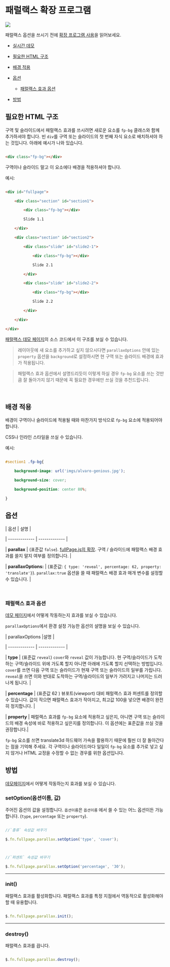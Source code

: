 # 패럴랙스 확장 프로그램

![](https://cloud.githubusercontent.com/assets/1706326/23580315/f28edab4-00f6-11e7-90f9-81ffafd77b0e.gif)

패럴랙스 옵션을 쓰시기 전에 [확장 프로그램 사용](https://github.com/alvarotrigo/fullPage.js/tree/dev/lang/korean#%ED%99%95%EC%9E%A5-%ED%94%84%EB%A1%9C%EA%B7%B8%EB%9E%A8-%EC%82%AC%EC%9A%A9)을 읽어보세요.
- [실시간 데모](http://alvarotrigo.com/fullPage/extensions/parallax.html)
- [필요한 HTML 구조](#%ED%95%84%EC%9A%94%ED%95%9C-html-%EA%B5%AC%EC%A1%B0)
- [배경 적용](#%EB%B0%B0%EA%B2%BD-%EC%A0%81%EC%9A%A9)
- [옵션](#%EC%98%B5%EC%85%98)
  - [패럴랙스 효과 옵션](#%ED%8C%A8%EB%9F%B4%EB%9E%99%EC%8A%A4-%ED%9A%A8%EA%B3%BC-%EC%98%B5%EC%85%98)
- [방법](#%EB%B0%A9%EB%B2%95)

## 필요한 HTML 구조
구역 및 슬라이드에서 패럴랙스 효과를 쓰시려면 새로운 요소를 `fp-bg` 클래스와 함께 추가하셔야 합니다. 빈 `div`를 구역 또는 슬라이드의 첫 번째 자식 요소로 배치하셔야 하는 것입니다. 아래에 예시가 나와 있습니다.

```html
<div class="fp-bg"></div>
```

구역이나 슬라이드 말고 이 요소에다 배경을 적용하셔야 합니다.

예시:
```html
<div id="fullpage">
    <div class="section" id="section1">
        <div class="fp-bg"></div>
        Slide 1.1
    </div>
    <div class="section" id="section2">
        <div class="slide" id="slide2-1">
            <div class="fp-bg"></div>
            Slide 2.1
        </div>
        <div class="slide" id="slide2-2">
            <div class="fp-bg"></div>
            Slide 2.2
        </div>
    </div>
</div>
```

[패럴랙스 데모 페이지](http://alvarotrigo.com/fullPage/extensions/parallax.html)의 소스 코드에서 이 구조를 보실 수 있습니다.

> 레이아웃에 새 요소를 추가하고 싶지 않으시다면 `parallaxOptions` 안에 있는 `property` 옵션을 `background`로 설정하시면 현 구역 또는 슬라이드 배경에 효과가 적용됩니다.
> 패럴랙스 효과 옵션에서 설명드리듯이 이렇게 하실 경우 `fp-bg` 요소를 쓰는 것만큼 잘 돌아가지 않기 때문에 꼭 필요한 경우에만 쓰실 것을 추천드립니다.

<br>

## 배경 적용
배경이 구역이나 슬라이드에 적용될 때와 마찬가지 방식으로 `fp-bg` 요소에 적용되어야 합니다.
CSS나 인라인 스타일을 쓰실 수 있습니다.

예시:
```css
#section1 .fp-bg{
    background-image: url('imgs/alvaro-genious.jpg');
    background-size: cover;
    background-position: center 80%;
}
```
## 옵션

| 옵션  | 설명 |
| ------------- | ------------- |
| **parallax**  | (표준값 `false`). [fullPage.js의 확장](http://alvarotrigo.com/fullPage/extensions/). 구역 / 슬라이드에 패럴랙스 배경 효과를 쓸지 말지 여부를 정의합니다.  |
| **parallaxOptions:**   | (표준값: `{ type: 'reveal', percentage: 62, property: 'translate'}`). `parallax:true` 옵션을 쓸 때 패럴랙스 배경 효과 매개 변수를 설정할 수 있습니다.  |
<br>

### 패럴랙스 효과 옵션

[데모 페이지](http://alvarotrigo.com/fullPage/extensions/parallax.html)에서 어떻게 작동하는지 효과를 보실 수 있습니다.

`parallaxOptions`에서 환경 설정 가능한 옵션의 설명을 보실 수 있습니다.

| parallaxOptions  |설명 |
| ------------- | ------------- |
| **type**  | (표준값 `reveal`) `cover`와 `reveal` 값이 가능합니다. 현 구역/슬라이드가 도착하는 구역/슬라이드 위에 가도록 할지 아니면 아래에 가도록 할지 선택하는 방법입니다. `cover`를 쓰면 다음 구역 또는 슬라이드가 현재 구역 또는 슬라이드의 일부를 가립니다. `reveal`을 쓰면 이와 반대로 도착하는 구역/슬라이드의 일부가 가려지고 나머지는 드러나게 됩니다.  |
| **percentage**  | (표준값 62 ) 뷰포트(viewport) 대비 패럴랙스 효과 퍼센트를 정의할 수 있습니다. 값이 작으면 패럴랙스 효과가 작아지고, 최고값 100을 넣으면 배경이 완전히 정지합니다.   |
| **property** | 패럴랙스 효과를 `fp-bg` 요소에 적용하고 싶은지, 아니면 구역 또는 슬라이드의 배경 속성에 바로 적용하고 싶은지를 정의합니다. 이 옵션에는 표준값을 쓰실 것을 권장합니다.|

`fp-bg` 요소를 쓰면 translate3d 하드웨어 가속을 활용하기 때문에 훨씬 더 잘 돌아간다는 점을 기억해 주세요. 각 구역이나 슬라이드마다 일일이 `fp-bg` 요소를 추가로 넣고 싶지 않거나 HTML 교정을 수정할 수 없는 경우를 위한 옵션입니다.

## 방법
[데모페이지](http://alvarotrigo.com/fullPage/extensions/parallax.html)에서 어떻게 작동하는지 효과를 보실 수 있습니다.

### setOption(옵션이름, 값)
주어진 옵션의 값을 설정합니다. `옵션이름`은 `옵션이름` 에서 쓸 수 있는 어느 옵션이든 가능합니다. (`type`, `percentage` 또는 `property`).
```javascript
//`종류` 속성값 바꾸기
$.fn.fullpage.parallax.setOption('type', 'cover');

//`퍼센트` 속성값 바꾸기
$.fn.fullpage.parallax.setOption('percentage', '30');
```
---

### init()
패럴랙스 효과를 활성화합니다. 패럴랙스 효과를 특정 지점에서 역동적으로 활성화해야 할 때 유용합니다.
```javascript
$.fn.fullpage.parallax.init();
```
---
### destroy()
패럴랙스 효과를 끕니다.
```javascript
$.fn.fullpage.parallax.destroy();
```


